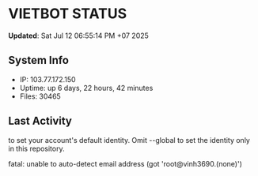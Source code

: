 # VIETBOT STATUS
**Updated**: Sat Jul 12 06:55:14 PM +07 2025

## System Info
- IP: 103.77.172.150
- Uptime: up 6 days, 22 hours, 42 minutes
- Files: 30465

## Last Activity

to set your account's default identity.
Omit --global to set the identity only in this repository.

fatal: unable to auto-detect email address (got 'root@vinh3690.(none)')

